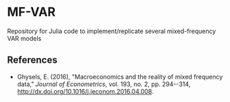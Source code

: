 # MF-VAR
Repository for Julia code to implement/replicate several mixed-frequency VAR models


## References
* Ghysels, E. (2016), "Macroeconomics and the reality of mixed frequency data," *Journal of Econometrics*, vol. 193, no. 2, pp. 294--314, http://dx.doi.org/10.1016/j.jeconom.2016.04.008.
